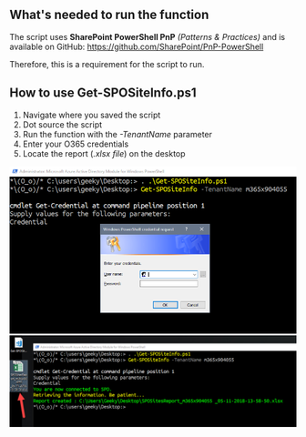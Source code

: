 ## What's needed to run the function

The script uses **SharePoint PowerShell PnP** *(Patterns & Practices)* and is available on GitHub: https://github.com/SharePoint/PnP-PowerShell

Therefore, this is a requirement for the script to run.



## How to use Get-SPOSiteInfo.ps1

1. Navigate where you saved the script
2. Dot source the script
3. Run the function with the *-TenantName* parameter
4. Enter your O365 credentials
5. Locate the report (*.xlsx file*) on the desktop


![Run script and creds](screenshots/Get-SPOSiteInfo_1.png)
![Run script and creds](screenshots/Get-SPOSiteInfo_2.png)

